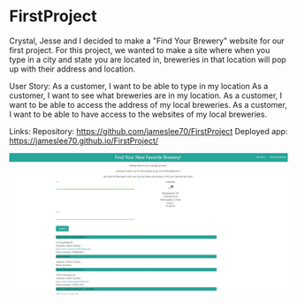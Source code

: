 # FirstProject

Crystal, Jesse and I decided to make a "Find Your Brewery" website for our first project. For this project, we wanted to make a site where when you type in a city and state you are located in, breweries in that location will pop up with their address and location. 

User Story: 
	As a customer, I want to be able to type in my location
	As a customer, I want to see what breweries are in my location.
	As a customer, I want to be able to access the address of my local breweries. 
  As a customer, I want to be able to have access to the websites of my local breweries. 
  
  Links:
  Repository: https://github.com/jameslee70/FirstProject
  Deployed app: https://jameslee70.github.io/FirstProject/
  
  ![example](project1.jpg)
  
